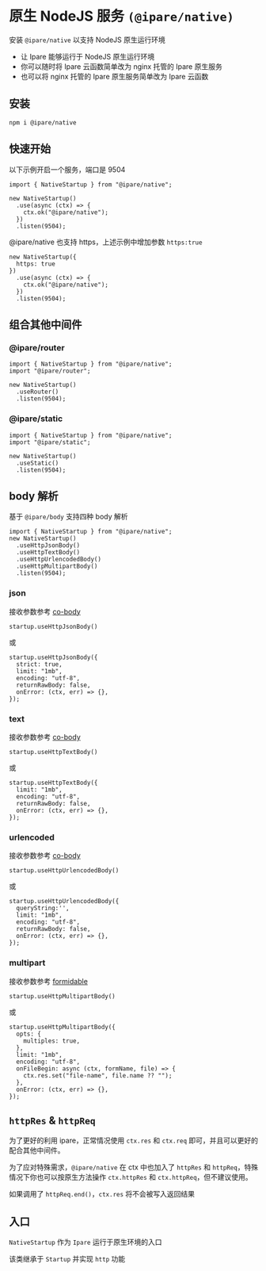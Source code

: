 # 原生 NodeJS 服务 `(@ipare/native)`

安装 `@ipare/native` 以支持 NodeJS 原生运行环境

- 让 Ipare 能够运行于 NodeJS 原生运行环境
- 你可以随时将 Ipare 云函数简单改为 nginx 托管的 Ipare 原生服务
- 也可以将 nginx 托管的 Ipare 原生服务简单改为 Ipare 云函数

## 安装

```
npm i @ipare/native
```

## 快速开始

以下示例开启一个服务，端口是 9504

```TS
import { NativeStartup } from "@ipare/native";

new NativeStartup()
  .use(async (ctx) => {
    ctx.ok("@ipare/native");
  })
  .listen(9504);
```

@ipare/native 也支持 https，上述示例中增加参数 `https:true`

```TS
new NativeStartup({
  https: true
})
  .use(async (ctx) => {
    ctx.ok("@ipare/native");
  })
  .listen(9504);
```

## 组合其他中间件

### @ipare/router

```TS
import { NativeStartup } from "@ipare/native";
import "@ipare/router";

new NativeStartup()
  .useRouter()
  .listen(9504);
```

### @ipare/static

```TS
import { NativeStartup } from "@ipare/native";
import "@ipare/static";

new NativeStartup()
  .useStatic()
  .listen(9504);
```

## body 解析

基于 `@ipare/body` 支持四种 body 解析

```TS
import { NativeStartup } from "@ipare/native";
new NativeStartup()
  .useHttpJsonBody()
  .useHttpTextBody()
  .useHttpUrlencodedBody()
  .useHttpMultipartBody()
  .listen(9504);
```

### json

接收参数参考 [co-body](https://github.com/koajs/koa-body)

```TS
startup.useHttpJsonBody()
```

或

```TS
startup.useHttpJsonBody({
  strict: true,
  limit: "1mb",
  encoding: "utf-8",
  returnRawBody: false,
  onError: (ctx, err) => {},
});
```

### text

接收参数参考 [co-body](https://github.com/koajs/koa-body)

```TS
startup.useHttpTextBody()
```

或

```TS
startup.useHttpTextBody({
  limit: "1mb",
  encoding: "utf-8",
  returnRawBody: false,
  onError: (ctx, err) => {},
});
```

### urlencoded

接收参数参考 [co-body](https://github.com/koajs/koa-body)

```TS
startup.useHttpUrlencodedBody()
```

或

```TS
startup.useHttpUrlencodedBody({
  queryString:'',
  limit: "1mb",
  encoding: "utf-8",
  returnRawBody: false,
  onError: (ctx, err) => {},
});
```

### multipart

接收参数参考 [formidable](https://github.com/node-formidable/formidable)

```TS
startup.useHttpMultipartBody()
```

或

```TS
startup.useHttpMultipartBody({
  opts: {
    multiples: true,
  },
  limit: "1mb",
  encoding: "utf-8",
  onFileBegin: async (ctx, formName, file) => {
    ctx.res.set("file-name", file.name ?? "");
  },
  onError: (ctx, err) => {},
});
```

## `httpRes` & `httpReq`

为了更好的利用 ipare，正常情况使用 `ctx.res` 和 `ctx.req` 即可，并且可以更好的配合其他中间件。

为了应对特殊需求，`@ipare/native` 在 ctx 中也加入了 `httpRes` 和 `httpReq`，特殊情况下你也可以按原生方法操作 `ctx.httpRes` 和 `ctx.httpReq`，但不建议使用。

如果调用了 `httpReq.end()`，`ctx.res` 将不会被写入返回结果

## 入口

`NativeStartup` 作为 `Ipare` 运行于原生环境的入口

该类继承于 `Startup` 并实现 `http` 功能
